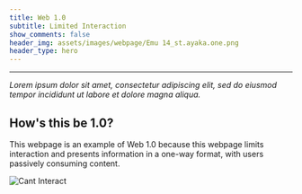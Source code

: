 ```yaml
---
title: Web 1.0
subtitle: Limited Interaction
show_comments: false
header_img: assets/images/webpage/Emu 14_st.ayaka.one.png
header_type: hero
---
```

---

_Lorem ipsum dolor sit amet, consectetur adipiscing elit, sed do eiusmod tempor incididunt ut labore et dolore magna aliqua._

## How's this be 1.0?
This webpage is an example of Web 1.0 because this webpage limits interaction and presents information in a one-way format, with users passively consuming content.

![Cant Interact](https://add.pics/images/2023/09/17/cant.interact.jpeg)
